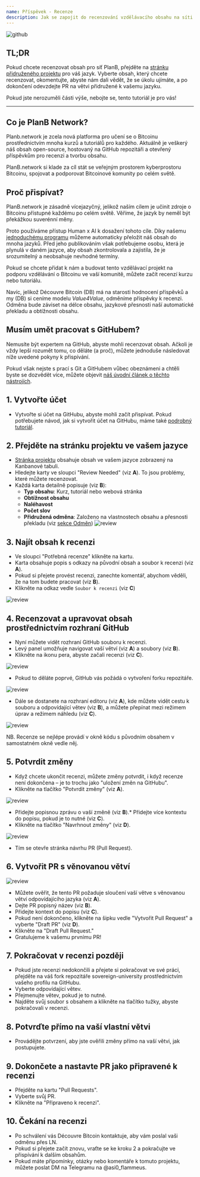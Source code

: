 ```yaml
---
name: Příspěvek - Recenze
description: Jak se zapojit do recenzování vzdělávacího obsahu na síti PlanB Network?
---
```

![github](assets/cover.webp)

## TL;DR
Pokud chcete recenzovat obsah pro síť PlanB, přejděte na [stránku přidruženého projektu](https://github.com/DecouvreBitcoin/sovereign-university-data/projects?query=is%3Aopen) pro váš jazyk. Vyberte obsah, který chcete recenzovat, okomentujte, abyste nám dali vědět, že se úkolu ujímáte, a po dokončení odevzdejte PR na větvi přidružené k vašemu jazyku.

Pokud jste nerozuměli části výše, nebojte se, tento tutoriál je pro vás!

---

## Co je PlanB Network?

Planb.network je zcela nová platforma pro učení se o Bitcoinu prostřednictvím mnoha kurzů a tutoriálů pro každého. Aktuálně je veškerý náš obsah open-source, hostovaný na GitHub repozitáři a otevřený příspěvkům pro recenzi a tvorbu obsahu.

PlanB.network si klade za cíl stát se veřejným prostorem kyberprostoru Bitcoinu, spojovat a podporovat Bitcoinové komunity po celém světě.

## Proč přispívat?

PlanB.network je zásadně vícejazyčný, jelikož naším cílem je učinit zdroje o Bitcoinu přístupné každému po celém světě. Věříme, že jazyk by neměl být překážkou suverénní měny.

Proto používáme přístup Human x AI k dosažení tohoto cíle. Díky našemu [jednoduchému programu](https://github.com/Asi0Flammeus/LLM-Translator) můžeme automaticky přeložit náš obsah do mnoha jazyků. Před jeho publikováním však potřebujeme osobu, která je plynulá v daném jazyce, aby obsah zkontrolovala a zajistila, že je srozumitelný a neobsahuje nevhodné termíny.

Pokud se chcete přidat k nám a budovat tento vzdělávací projekt na podporu vzdělávání o Bitcoinu ve vaší komunitě, můžete začít recenzí kurzu nebo tutoriálu.

Navíc, jelikož Découvre Bitcoin (DB) má na starosti hodnocení příspěvků a my (DB) si ceníme modelu *Value4Value*, odměníme příspěvky k recenzi. Odměna bude záviset na délce obsahu, jazykové přesnosti naší automatické překladu a obtížnosti obsahu.

## Musím umět pracovat s GitHubem?

Nemusíte být expertem na GitHub, abyste mohli recenzovat obsah.
Ačkoli je vždy lepší rozumět tomu, co děláte (a proč), můžete jednoduše následovat níže uvedené pokyny k přispívání.

Pokud však nejste s prací s Git a GitHubem vůbec obeznámeni a chtěli byste se dozvědět více, můžete objevit [náš úvodní článek o těchto nástrojích](https://planb.network/tutorials/others/basics-of-github).

## 1. Vytvořte účet
* Vytvořte si účet na GitHubu, abyste mohli začít přispívat. Pokud potřebujete návod, jak si vytvořit účet na GitHubu, máme také [podrobný tutoriál](https://planb.network/tutorials/others/create-github-account).
## **2. Přejděte na stránku projektu ve vašem jazyce**
* [Stránka projektu](https://github.com/DecouvreBitcoin/sovereign-university-data/projects?query=is%3Aopen) obsahuje obsah ve vašem jazyce zobrazený na Kanbanové tabuli.
* Hledejte karty ve sloupci "Review Needed" (viz **A**). To jsou problémy, které můžete recenzovat.
* Každá karta detailně popisuje (viz **B**):
	- **Typ obsahu**: Kurz, tutoriál nebo webová stránka
	- **Obtížnost obsahu**
	- **Naléhavost**
	- **Počet slov**
	- **Přidružená odměna**: Založeno na vlastnostech obsahu a přesnosti překladu (viz [sekce Odměn](https://github.com/DecouvreBitcoin/sovereign-university-data?tab=readme-ov-file#sat-reward))
![review](assets/1.webp)
## **3. Najít obsah k recenzi**
* Ve sloupci "Potřebná recenze" klikněte na kartu.
* Karta obsahuje popis s odkazy na původní obsah a soubor k recenzi (viz **A**).
* Pokud si přejete provést recenzi, zanechte komentář, abychom věděli, že na tom budete pracovat (viz **B**).
* Klikněte na odkaz vedle `Soubor k recenzi` (viz **C**)

![review](assets/2.webp)

## **4. Recenzovat a upravovat obsah prostřednictvím rozhraní GitHub**
* Nyní můžete vidět rozhraní GitHub souboru k recenzi.
* Levý panel umožňuje navigovat vaší větví (viz **A**) a soubory (viz **B**).
* Klikněte na ikonu pera, abyste začali recenzi (viz **C**).

![review](assets/3.webp)

* Pokud to děláte poprvé, GitHub vás požádá o vytvoření forku repozitáře.

![review](assets/4.webp)

* Dále se dostanete na rozhraní editoru (viz **A**), kde můžete vidět cestu k souboru a odpovídající větev (viz **B**), a můžete přepínat mezi režimem úprav a režimem náhledu (viz **C**).

![review](assets/5.webp)

NB. Recenze se nejlépe provádí v okně kódu s původním obsahem v samostatném okně vedle něj.

## **5. Potvrdit změny**

* Když chcete ukončit recenzi, můžete změny potvrdit, i když recenze není dokončena – je to trochu jako "uložení změn na GitHubu".
* Klikněte na tlačítko "Potvrdit změny" (viz **A**).

![review](assets/6.webp)
* Přidejte popisnou zprávu o vaší změně (viz **B**).* Přidejte více kontextu do popisu, pokud je to nutné (viz **C**).
* Klikněte na tlačítko "Navrhnout změny" (viz **D**).

![review](assets/7.webp)

* Tím se otevře stránka návrhu PR (Pull Request).

## **6. Vytvořit PR s věnovanou větví**
![review](assets/8.webp)

* Můžete ověřit, že tento PR požaduje sloučení vaší větve s věnovanou větví odpovídajícího jazyka (viz **A**).
* Dejte PR popisný název (viz **B**).
* Přidejte kontext do popisu (viz **C**).
* Pokud není dokončeno, klikněte na šipku vedle "Vytvořit Pull Request" a vyberte "Draft PR" (viz **D**).
* Klikněte na "Draft Pull Request."
* Gratulujeme k vašemu prvnímu PR!

## **7. Pokračovat v recenzi později**
* Pokud jste recenzi nedokončili a přejete si pokračovat ve své práci, přejděte na váš fork repozitáře sovereign-university prostřednictvím vašeho profilu na GitHubu.
* Vyberte odpovídající větev.
* Přejmenujte větev, pokud je to nutné.
* Najděte svůj soubor s obsahem a klikněte na tlačítko tužky, abyste pokračovali v recenzi.

## **8. Potvrďte přímo na vaší vlastní větvi**
* Provádějte potvrzení, aby jste ověřili změny přímo na vaší větvi, jak postupujete.

## **9. Dokončete a nastavte PR jako připravené k recenzi**
* Přejděte na kartu "Pull Requests".
* Vyberte svůj PR.
* Klikněte na "Připraveno k recenzi".

## 10. Čekání na recenzi
* Po schválení vás Découvre Bitcoin kontaktuje, aby vám poslal vaši odměnu přes LN.
* Pokud si přejete začít znovu, vraťte se ke kroku 2 a pokračujte ve přispívání k dalším obsahům.
* Pokud máte připomínky, otázky nebo komentáře k tomuto projektu, můžete poslat DM na Telegramu na @asi0_flammeus.